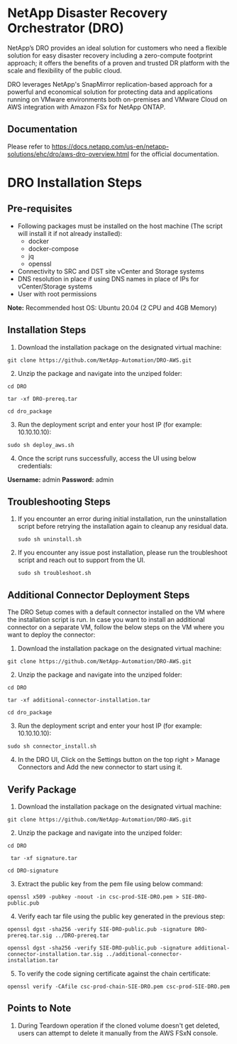 # NetApp Disaster Recovery Orchestrator (DRO)

NetApp’s DRO provides an ideal solution for customers who need a flexible solution for easy disaster recovery including a zero-compute footprint approach; it offers the benefits of a proven and trusted DR platform with the scale and flexibility of the public cloud. 

DRO leverages NetApp's SnapMirror replication-based approach for a powerful and economical solution for protecting data and applications running on VMware environments both on-premises and VMware Cloud on AWS integration with Amazon FSx for NetApp ONTAP.

## Documentation

Please refer to https://docs.netapp.com/us-en/netapp-solutions/ehc/dro/aws-dro-overview.html for the official documentation.

# DRO Installation Steps

## Pre-requisites

- Following packages must be installed on the host machine (The script will install it if not already installed):
  - docker
  - docker-compose
  - jq
  - openssl
-	Connectivity to SRC and DST site vCenter and Storage systems
-	DNS resolution in place if using DNS names in place of IPs for vCenter/Storage systems
-	User with root permissions

**Note:** Recommended host OS: Ubuntu 20.04 (2 CPU and 4GB Memory)

## Installation Steps

1. Download the installation package on the designated virtual machine:

``` git clone https://github.com/NetApp-Automation/DRO-AWS.git ```

2. Unzip the package and navigate into the unziped folder:

``` cd DRO ```

``` tar -xf DRO-prereq.tar ```

``` cd dro_package ```

3. Run the deployment script and enter your host IP (for example: 10.10.10.10):

``` sudo sh deploy_aws.sh ```

4. Once the script runs successfully, access the UI using below credentials:

**Username:** admin
**Password:** admin

## Troubleshooting Steps

1. If you encounter an error during initial installation, run the uninstallation script before retrying the installation again to cleanup any residual data. 
    
    ``` sudo sh uninstall.sh ```
  
2. If you encounter any issue post installation, please run the troubleshoot script and reach out to support from the UI.

    ``` sudo sh troubleshoot.sh ```

## Additional Connector Deployment Steps

The DRO Setup comes with a default connector installed on the VM where the installation script is run. In case you want to install an additional connector on a separate VM, follow the below steps on the VM where you want to deploy the connector:

1. Download the installation package on the designated virtual machine:
   
``` git clone https://github.com/NetApp-Automation/DRO-AWS.git ```

2. Unzip the package and navigate into the unziped folder:
   
``` cd DRO ```

``` tar -xf additional-connector-installation.tar ```

``` cd dro_package ```

3. Run the deployment script and enter your host IP (for example: 10.10.10.10):

``` sudo sh connector_install.sh ```

4. In the DRO UI, Click on the Settings button on the top right > Manage Connectors and Add the new connector to start using it.


## Verify Package

1. Download the installation package on the designated virtual machine:
   
``` git clone https://github.com/NetApp-Automation/DRO-AWS.git ```

2. Unzip the package and navigate into the unziped folder:
   
``` cd DRO ```

``` tar -xf signature.tar```

``` cd DRO-signature ```

3. Extract the public key from the pem file using below command:

``` openssl x509 -pubkey -noout -in csc-prod-SIE-DRO.pem > SIE-DRO-public.pub ```

4. Verify each tar file using the public key generated in the previous step:

``` openssl dgst -sha256 -verify SIE-DRO-public.pub -signature DRO-prereq.tar.sig ../DRO-prereq.tar ```

``` openssl dgst -sha256 -verify SIE-DRO-public.pub -signature additional-connector-installation.tar.sig ../additional-connector-installation.tar ```

5. To verify the code signing certificate against the chain certificate:

``` openssl verify -CAfile csc-prod-chain-SIE-DRO.pem csc-prod-SIE-DRO.pem ```


## Points to Note

1. During Teardown operation if the cloned volume doesn't get deleted, users can attempt to delete it manually from the AWS FSxN console.